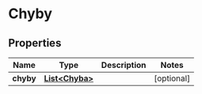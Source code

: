 

# Chyby


## Properties

| Name | Type | Description | Notes |
|------------ | ------------- | ------------- | -------------|
|**chyby** | [**List&lt;Chyba&gt;**](Chyba.md) |  |  [optional] |



